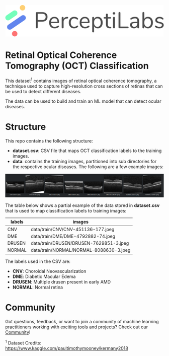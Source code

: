 <p align="center">
  <a href="https://www.perceptilabs.com">
  <img src="./pl_logo.png">
  </a>
</p>

# Retinal Optical Coherence Tomography (OCT) Classification

This dataset<sup>1</sup> contains images of retinal optical coherence tomography, a technique used to capture high-resolution cross sections of retinas that can be used to detect different diseases.

The data can be used to build and train an ML model that can detect ocular diseases.

# Structure

This repo contains the following structure:

- **dataset.csv**: CSV file that maps OCT classification labels to the training images.
- **data**: contains the training images, partitioned into sub directories for the respective ocular diseases. The following are a few example images:

<p align="center">
  <img src="./sample.png">
</p>

The table below shows a partial example of the data stored in **dataset.csv** that is used to map classification labels to training images:

| **labels**  | **images** |
| ----------  | ---------- |
| CNV | data/train/CNV/CNV-451136-177.jpeg |
| DME | data/train/DME/DME-4792882-74.jpeg |
| DRUSEN | data/train/DRUSEN/DRUSEN-7629851-3.jpeg  |
| NORMAL | data/train/NORMAL/NORMAL-8088630-3.jpeg |

The labels used in the CSV are:

- **CNV**: Choroidal Neovascularization
- **DME**: Diabetic Macular Edema
- **DRUSEN**: Multiple drusen present in early AMD
- **NORMAL**: Normal retina

# Community

Got questions, feedback, or want to join a community of machine learning practitioners working with exciting tools and projects? Check out our [Community](https://forum.perceptilabs.com/)!

<sup>1</sup> Dataset Credits: https://www.kaggle.com/paultimothymooney/kermany2018


